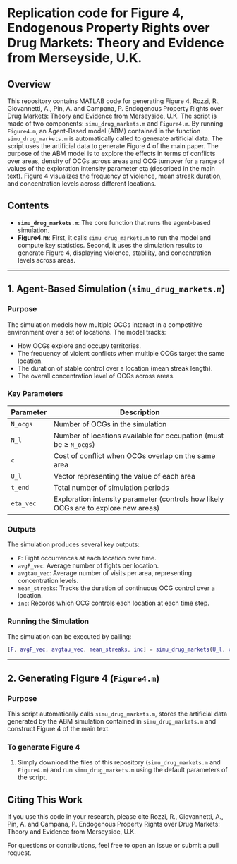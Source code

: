 # Replication code for Figure 4, Endogenous Property Rights over Drug Markets: Theory and Evidence from Merseyside, U.K.

## Overview
This repository contains MATLAB code for generating Figure 4, Rozzi, R., Giovannetti, A., Pin, A. and Campana, P. Endogenous Property Rights over Drug Markets: Theory and Evidence from Merseyside, U.K. The script is made of two components: `simu_drug_markets.m` and `Figure4.m`. By running `Figure4.m`, an Agent-Based model (ABM) contained in the function  `simu_drug_markets.m` is automatically called to generate artificial data. The script uses the artificial data to generate Figure 4 of the main paper. The purpose of the ABM model is to explore the effects in terms of conflicts over areas, density of OCGs across areas and OCG turnover for a range of values of the exploration intensity parameter eta (described in the main text). Figure 4 visualizes the frequency of violence, mean streak duration, and concentration levels across different locations.

## Contents
- **`simu_drug_markets.m`**: The core function that runs the agent-based simulation. 
- **Figure4.m**: First, it calls `simu_drug_markets.m` to run the model and compute key statistics. Second, it uses the simulation results to generate Figure 4, displaying violence, stability, and concentration levels across areas.

---

## 1. Agent-Based Simulation (`simu_drug_markets.m`)
### **Purpose**
The simulation models how multiple OCGs interact in a competitive environment over a set of locations. The model tracks:
- How OCGs explore and occupy territories.
- The frequency of violent conflicts when multiple OCGs target the same location.
- The duration of stable control over a location (mean streak length).
- The overall concentration level of OCGs across areas.

### **Key Parameters**
| Parameter        | Description |
|-----------------|-------------|
| `N_ocgs`       | Number of OCGs in the simulation |
| `N_l`          | Number of locations available for occupation (must be ≥ `N_ocgs`) |
| `c`            | Cost of conflict when OCGs overlap on the same area |
| `U_l`          | Vector representing the value of each area |
| `t_end`        | Total number of simulation periods |
| `eta_vec`      | Exploration intensity parameter (controls how likely OCGs are to explore new areas) |

### **Outputs**
The simulation produces several key outputs:
- `F`: Fight occurrences at each location over time.
- `avgF_vec`: Average number of fights per location.
- `avgtau_vec`: Average number of visits per area, representing concentration levels.
- `mean_streaks`: Tracks the duration of continuous OCG control over a location.
- `inc`: Records which OCG controls each location at each time step.

### **Running the Simulation**
The simulation can be executed by calling:
```matlab
[F, avgF_vec, avgtau_vec, mean_streaks, inc] = simu_drug_markets(U_l, c, t_end, eta_vec, N_ocgs, N_l);
```

---

## 2. Generating Figure 4 (`Figure4.m`)
### **Purpose**
This script automatically calls `simu_drug_markets.m`, stores the artificial data generated by the ABM simulation contained in `simu_drug_markets.m` and construct Figure 4 of the main text.
 
### **To generate Figure 4**
1. Simply download the files of this repository (`simu_drug_markets.m` and `Figure4.m`)  and run `simu_drug_markets.m` using the default parameters of the script.
  

## **Citing This Work**
If you use this code in your research, please cite Rozzi, R., Giovannetti, A., Pin, A. and Campana, P. Endogenous Property Rights over Drug Markets: Theory and Evidence from Merseyside, U.K.

For questions or contributions, feel free to open an issue or submit a pull request.

